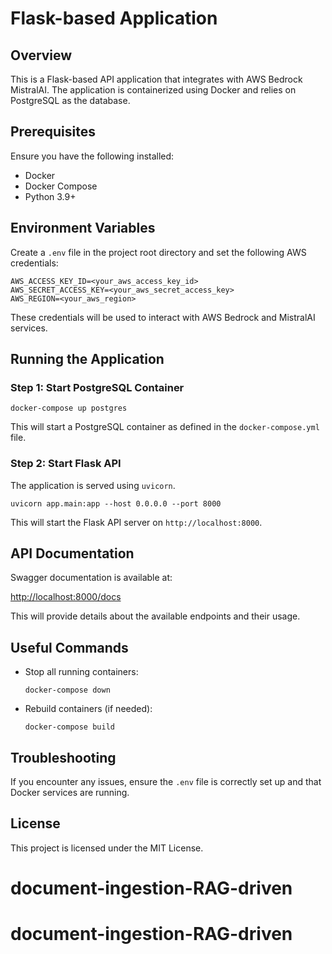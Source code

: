 # Flask-based Application

## Overview
This is a Flask-based API application that integrates with AWS Bedrock MistralAI. The application is containerized using Docker and relies on PostgreSQL as the database.

## Prerequisites
Ensure you have the following installed:
- Docker
- Docker Compose
- Python 3.9+

## Environment Variables
Create a `.env` file in the project root directory and set the following AWS credentials:

```
AWS_ACCESS_KEY_ID=<your_aws_access_key_id>
AWS_SECRET_ACCESS_KEY=<your_aws_secret_access_key>
AWS_REGION=<your_aws_region>
```

These credentials will be used to interact with AWS Bedrock and MistralAI services.

## Running the Application

### Step 1: Start PostgreSQL Container
```
docker-compose up postgres
```

This will start a PostgreSQL container as defined in the `docker-compose.yml` file.

### Step 2: Start Flask API
The application is served using `uvicorn`.

```
uvicorn app.main:app --host 0.0.0.0 --port 8000
```

This will start the Flask API server on `http://localhost:8000`.

## API Documentation
Swagger documentation is available at:

[http://localhost:8000/docs](http://localhost:8000/docs)

This will provide details about the available endpoints and their usage.

## Useful Commands
- Stop all running containers:
  ```
  docker-compose down
  ```
- Rebuild containers (if needed):
  ```
  docker-compose build
  ```

## Troubleshooting
If you encounter any issues, ensure the `.env` file is correctly set up and that Docker services are running.

## License
This project is licensed under the MIT License.

# document-ingestion-RAG-driven
# document-ingestion-RAG-driven
